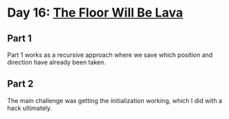 # Day 16: [The Floor Will Be Lava](https://adventofcode.com/2023/day/16)

## Part 1

Part 1 works as a recursive approach where we save which position and direction have already been taken.

## Part 2

The main challenge was getting the initialization working, which I did with a hack ultimately.
